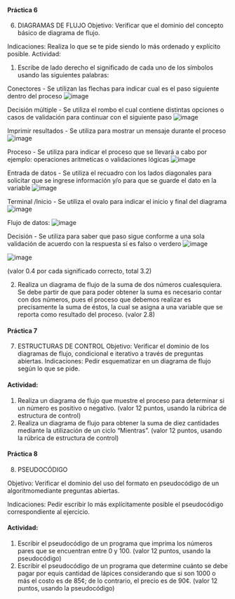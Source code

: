 #### Práctica 6
6. DIAGRAMAS DE FLUJO
Objetivo: Verificar que el dominio del concepto básico de diagrama de flujo.

Indicaciones: Realiza lo que se te pide siendo lo más ordenado y explícito posible.
Actividad:

  1. Escribe de lado derecho el significado de cada uno de los símbolos usando las
  siguientes palabras: 
  
  Conectores - Se utilizan las flechas para indicar cual es el paso siguiente dentro del proceso ![image](https://user-images.githubusercontent.com/103210431/166001654-c171b9ea-53f5-4d19-9468-77967c10d48c.png)

  
  Decisión múltiple - Se utiliza el rombo el cual contiene distintas opciones o casos de validación para continuar con el siguiente paso ![image](https://user-images.githubusercontent.com/103210431/166001812-11cdf698-7348-427f-aed5-72f208f1693b.png)


  
  Imprimir resultados - Se utiliza para mostrar un mensaje durante el proceso ![image](https://user-images.githubusercontent.com/103210431/166001860-34d42884-e363-4b80-ab9d-31a557ce8caf.png)

  Proceso - Se utiliza para indicar el proceso que se llevará a cabo por ejemplo: operaciones aritmeticas o validaciones lógicas ![image](https://user-images.githubusercontent.com/103210431/166004008-7130c782-09e9-43ad-a3fd-1b0354d5c339.png)

  
  Entrada de datos - Se utiliza el recuadro con los lados diagonales para solicitar que se ingrese información y/o para que se guarde el dato en la variable ![image](https://user-images.githubusercontent.com/103210431/166002024-3c0837fa-e8da-4cd6-a5a6-36fbfb3e7e2c.png)

  
  Terminal /Inicio - Se utiliza el ovalo para indicar el inicio y final del diagrama 
    ![image](https://user-images.githubusercontent.com/103210431/166001498-dd429d42-3792-4426-93ca-0dfbbcea2e9f.png)
  
  Flujo de datos: ![image](https://user-images.githubusercontent.com/103210431/166003529-3b2040bb-e662-4149-b841-15d193c2c667.png)

  
  Decisión - Se utiliza para saber que paso sigue conforme a una sola validación de acuerdo con la respuesta sí es falso o verdero ![image](https://user-images.githubusercontent.com/103210431/166002465-bf1610d9-0e1b-499c-b01b-abf0d3f7d349.png)

  
  ![image](https://user-images.githubusercontent.com/91554777/160035477-c0f52624-a62c-40d0-b2e2-3dccdd8549e4.png)

  
  (valor 0.4 por cada significado correcto, total 3.2)
  
   2. Realiza un diagrama de flujo de la suma de dos números cualesquiera. Se debe partir de que para poder obtener la suma es necesario contar con dos números, pues el proceso que debemos realizar es precisamente la suma de éstos, la cual se asigna a una variable que se reporta como resultado del proceso. (valor 2.8)
    
 #### Práctica 7
7. ESTRUCTURAS DE CONTROL
Objetivo: Verificar el dominio de los diagramas de flujo, condicional e iterativo a través de preguntas abiertas.
Indicaciones: Pedir esquematizar en un diagrama de flujo según lo que se pide.
#### Actividad:
  1. Realiza un diagrama de flujo que muestre el proceso para determinar si un número es positivo o negativo. (valor 12 puntos, usando la rúbrica de estructura de control)
  2. Realiza un diagrama de flujo para obtener la suma de diez cantidades mediante la utilización de un ciclo “Mientras”. (valor 12 puntos, usando la rúbrica de estructura de control)

#### Práctica 8
8. PSEUDOCÓDIGO

Objetivo: Verificar el dominio del uso del formato en pseudocódigo de un algoritmomediante preguntas abiertas.

Indicaciones: Pedir escribir lo más explícitamente posible el pseudocódigo correspondiente al ejercicio.

#### Actividad:

  1. Escribir el pseudocódigo de un programa que imprima los números pares que se encuentran entre 0 y 100. (valor 12 puntos, usando la pseudocódigo)
  2. Escribir el pseudocódigo de un programa que determine cuánto se debe pagar por equis cantidad de lápices considerando que si son 1000 o más el costo es de 85¢; de lo
contrario, el precio es de 90¢. (valor 12 puntos, usando la pseudocódigo)
